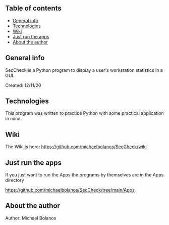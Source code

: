 ## Table of contents
* [General info](#general-info)
* [Technologies](#technologies)
* [Wiki](#wiki)
* [Just run the apps](#just-run-the-apps)
* [About the author](#about-the-author)

## General info
SecCheck is a Python program to display a user's workstation statistics in a GUI.

Created:  12/11/20


## Technologies
This program was written to practice Python with some practical application in mind.


## Wiki
The Wiki is here:  https://github.com/michaelbolanos/SecCheck/wiki


## Just run the apps
If you just want to run the Apps the programs by themselves are in the Apps directory

https://github.com/michaelbolanos/SecCheck/tree/main/Apps

## About the author


Author:   Michael Bolanos

